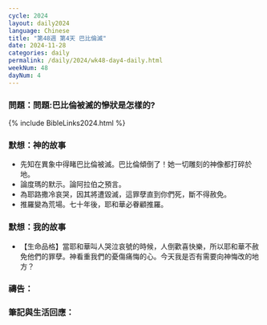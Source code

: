 ```yaml
---
cycle: 2024
layout: daily2024
language: Chinese
title: "第48週 第4天 巴比倫滅"
date: 2024-11-28
categories: daily
permalink: /daily/2024/wk48-day4-daily.html
weekNum: 48
dayNum: 4
---
```


### 問題：問題:巴比倫被滅的慘狀是怎樣的?
 
{% include BibleLinks2024.html %}

### 默想：神的故事
+ 先知在異象中得睹巴比倫被滅。巴比倫傾倒了！她一切雕刻的神像都打碎於地。
+ 論度瑪的默示。論阿拉伯之預言。
+ 為耶路撒冷哀哭，因其將遭毀滅，這罪孽直到你們死，斷不得赦免。
+ 推羅變為荒場。七十年後，耶和華必眷顧推羅。

### 默想：我的故事
+ 【生命品格】當耶和華叫人哭泣哀號的時候，人倒歡喜快樂，所以耶和華不赦免他們的罪孽。神看重我們的憂傷痛悔的心。今天我是否有需要向神悔改的地方？

### 禱告：

### 筆記與生活回應：
